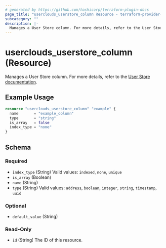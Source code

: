 ```yaml
---
# generated by https://github.com/hashicorp/terraform-plugin-docs
page_title: "userclouds_userstore_column Resource - terraform-provider-userclouds"
subcategory: ""
description: |-
  Manages a User Store column. For more details, refer to the User Store documentation https://docs.userclouds.com/docs/introduction.
---
```


# userclouds_userstore_column (Resource)

Manages a User Store column. For more details, refer to the [User Store documentation](https://docs.userclouds.com/docs/introduction).

## Example Usage

```terraform
resource "userclouds_userstore_column" "example" {
  name       = "example_column"
  type       = "string"
  is_array   = false
  index_type = "none"
}
```

<!-- schema generated by tfplugindocs -->
## Schema

### Required

- `index_type` (String) Valid values: `indexed`, `none`, `unique`
- `is_array` (Boolean)
- `name` (String)
- `type` (String) Valid values: `address`, `boolean`, `integer`, `string`, `timestamp`, `uuid`

### Optional

- `default_value` (String)

### Read-Only

- `id` (String) The ID of this resource.
